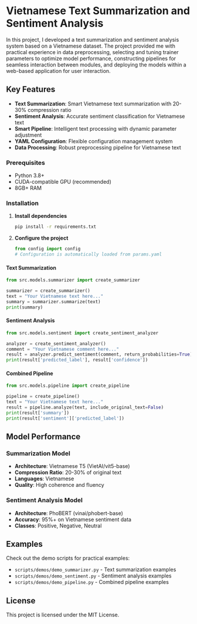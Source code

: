# Vietnamese Text Summarization and Sentiment Analysis

In this project, I developed a text summarization and sentiment analysis system based on a Vietnamese dataset. The project provided me with practical experience in data preprocessing, selecting and tuning trainer parameters to optimize model performance, constructing pipelines for seamless interaction between modules, and deploying the models within a web-based application for user interaction.

## Key Features

- **Text Summarization**: Smart Vietnamese text summarization with 20-30% compression ratio
- **Sentiment Analysis**: Accurate sentiment classification for Vietnamese text
- **Smart Pipeline**: Intelligent text processing with dynamic parameter adjustment
- **YAML Configuration**: Flexible configuration management system
- **Data Processing**: Robust preprocessing pipeline for Vietnamese text


### Prerequisites
- Python 3.8+
- CUDA-compatible GPU (recommended)
- 8GB+ RAM

### Installation

1. **Install dependencies**
   ```bash
   pip install -r requirements.txt
   ```

2. **Configure the project**
   ```python
   from config import config
   # Configuration is automatically loaded from params.yaml
   ```

#### Text Summarization
```python
from src.models.summarizer import create_summarizer

summarizer = create_summarizer()
text = "Your Vietnamese text here..."
summary = summarizer.summarize(text)
print(summary)
```

#### Sentiment Analysis
```python
from src.models.sentiment import create_sentiment_analyzer

analyzer = create_sentiment_analyzer()
comment = "Your Vietnamese comment here..."
result = analyzer.predict_sentiment(comment, return_probabilities=True)
print(result['predicted_label'], result['confidence'])
```

#### Combined Pipeline
```python
from src.models.pipeline import create_pipeline

pipeline = create_pipeline()
text = "Your Vietnamese text here..."
result = pipeline.analyze(text, include_original_text=False)
print(result['summary'])
print(result['sentiment']['predicted_label'])
```

## Model Performance

### Summarization Model
- **Architecture**: Vietnamese T5 (VietAI/vit5-base)
- **Compression Ratio**: 20-30% of original text
- **Languages**: Vietnamese
- **Quality**: High coherence and fluency

### Sentiment Analysis Model
- **Architecture**: PhoBERT (vinai/phobert-base)
- **Accuracy**: 95%+ on Vietnamese sentiment data
- **Classes**: Positive, Negative, Neutral


## Examples

Check out the demo scripts for practical examples:
- `scripts/demos/demo_summarizer.py` - Text summarization examples
- `scripts/demos/demo_sentiment.py` - Sentiment analysis examples
- `scripts/demos/demo_pipeline.py` - Combined pipeline examples

## License
This project is licensed under the MIT License.